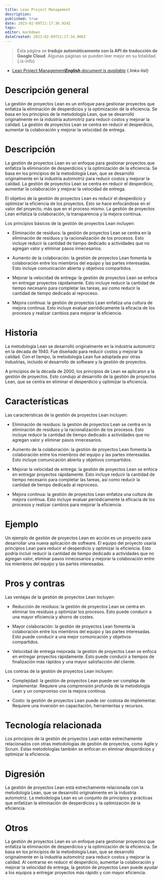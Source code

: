 ```yaml
---
title: Lean Project Management
description: 
published: true
date: 2023-02-09T21:17:36.924Z
tags: 
editor: markdown
dateCreated: 2023-02-09T21:17:34.906Z
---
```


> Esta página se **tradujo automáticamente con la API de traducción de Google Cloud**.
Algunas páginas se pueden leer mejor en su totalidad.{.is-info}



- [Lean Project Management***English** document is available*](/en/Knowledge-base/Dictionary/lean-project-management)
{.links-list}


# Descripción general
La gestión de proyectos Lean es un enfoque para gestionar proyectos que enfatiza la eliminación de desperdicios y la optimización de la eficiencia. Se basa en los principios de la metodología Lean, que se desarrolló originalmente en la industria automotriz para reducir costos y mejorar la calidad. La gestión de proyectos Lean se centra en reducir el desperdicio, aumentar la colaboración y mejorar la velocidad de entrega.

# Descripción
La gestión de proyectos Lean es un enfoque para gestionar proyectos que enfatiza la eliminación de desperdicios y la optimización de la eficiencia. Se basa en los principios de la metodología Lean, que se desarrolló originalmente en la industria automotriz para reducir costos y mejorar la calidad. La gestión de proyectos Lean se centra en reducir el desperdicio, aumentar la colaboración y mejorar la velocidad de entrega.

El objetivo de la gestión de proyectos Lean es reducir el desperdicio y optimizar la eficiencia de los proyectos. Esto se hace enfocándose en el valor del proyecto, más que en el proceso mismo. La gestión de proyectos Lean enfatiza la colaboración, la transparencia y la mejora continua.

Los principios básicos de la gestión de proyectos Lean incluyen:

- Eliminación de residuos: la gestión de proyectos Lean se centra en la eliminación de residuos y la racionalización de los procesos. Esto incluye reducir la cantidad de tiempo dedicado a actividades que no agregan valor y eliminar pasos innecesarios.

- Aumento de la colaboración: la gestión de proyectos Lean fomenta la colaboración entre los miembros del equipo y las partes interesadas. Esto incluye comunicación abierta y objetivos compartidos.

- Mejorar la velocidad de entrega: la gestión de proyectos Lean se enfoca en entregar proyectos rápidamente. Esto incluye reducir la cantidad de tiempo necesario para completar las tareas, así como reducir la cantidad de tiempo dedicado al reproceso.

- Mejora continua: la gestión de proyectos Lean enfatiza una cultura de mejora continua. Esto incluye evaluar periódicamente la eficacia de los procesos y realizar cambios para mejorar la eficiencia.

# Historia
La metodología Lean se desarrolló originalmente en la industria automotriz en la década de 1940. Fue diseñado para reducir costos y mejorar la calidad. Con el tiempo, la metodología Lean fue adoptada por otras industrias, incluido el desarrollo de software y la gestión de proyectos.

A principios de la década de 2000, los principios de Lean se aplicaron a la gestión de proyectos. Esto condujo al desarrollo de la gestión de proyectos Lean, que se centra en eliminar el desperdicio y optimizar la eficiencia.

# Características
Las características de la gestión de proyectos Lean incluyen:

- Eliminación de residuos: la gestión de proyectos Lean se centra en la eliminación de residuos y la racionalización de los procesos. Esto incluye reducir la cantidad de tiempo dedicado a actividades que no agregan valor y eliminar pasos innecesarios.

- Aumento de la colaboración: la gestión de proyectos Lean fomenta la colaboración entre los miembros del equipo y las partes interesadas. Esto incluye comunicación abierta y objetivos compartidos.

- Mejorar la velocidad de entrega: la gestión de proyectos Lean se enfoca en entregar proyectos rápidamente. Esto incluye reducir la cantidad de tiempo necesario para completar las tareas, así como reducir la cantidad de tiempo dedicado al reproceso.

- Mejora continua: la gestión de proyectos Lean enfatiza una cultura de mejora continua. Esto incluye evaluar periódicamente la eficacia de los procesos y realizar cambios para mejorar la eficiencia.

# Ejemplo
Un ejemplo de gestión de proyectos Lean en acción es un proyecto para desarrollar una nueva aplicación de software. El equipo del proyecto usaría principios Lean para reducir el desperdicio y optimizar la eficiencia. Esto podría incluir reducir la cantidad de tiempo dedicado a actividades que no agregan valor, eliminar pasos innecesarios y mejorar la colaboración entre los miembros del equipo y las partes interesadas.

# Pros y contras
Las ventajas de la gestión de proyectos Lean incluyen:

- Reducción de residuos: la gestión de proyectos Lean se centra en eliminar los residuos y optimizar los procesos. Esto puede conducir a una mayor eficiencia y ahorro de costes.

- Mayor colaboración: la gestión de proyectos Lean fomenta la colaboración entre los miembros del equipo y las partes interesadas. Esto puede conducir a una mejor comunicación y objetivos compartidos.

- Velocidad de entrega mejorada: la gestión de proyectos Lean se enfoca en entregar proyectos rápidamente. Esto puede conducir a tiempos de finalización más rápidos y una mayor satisfacción del cliente.

Los contras de la gestión de proyectos Lean incluyen:

- Complejidad: la gestión de proyectos Lean puede ser compleja de implementar. Requiere una comprensión profunda de la metodología Lean y un compromiso con la mejora continua.

- Costo: la gestión de proyectos Lean puede ser costosa de implementar. Requiere una inversión en capacitación, herramientas y recursos.

# Tecnología relacionada
Los principios de la gestión de proyectos Lean están estrechamente relacionados con otras metodologías de gestión de proyectos, como Agile y Scrum. Estas metodologías también se enfocan en eliminar desperdicios y optimizar la eficiencia.

# Digresión
La gestión de proyectos Lean está estrechamente relacionada con la metodología Lean, que se desarrolló originalmente en la industria automotriz. La metodología Lean es un conjunto de principios y prácticas que enfatizan la eliminación de desperdicios y la optimización de la eficiencia.

# Otros
La gestión de proyectos Lean es un enfoque para gestionar proyectos que enfatiza la eliminación de desperdicios y la optimización de la eficiencia. Se basa en los principios de la metodología Lean, que se desarrolló originalmente en la industria automotriz para reducir costos y mejorar la calidad. Al centrarse en reducir el desperdicio, aumentar la colaboración y mejorar la velocidad de entrega, la gestión de proyectos Lean puede ayudar a los equipos a entregar proyectos más rápido y con mayor eficiencia.